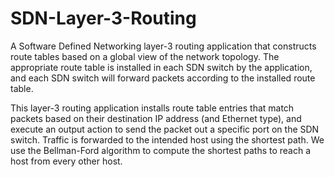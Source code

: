 # SDN-Layer-3-Routing

A Software Defined Networking layer-3 routing application that constructs route tables based on a
global view of the network topology.  The appropriate route table is installed in each SDN switch by
the application, and each SDN switch will forward packets according to the installed route table.

This layer-3 routing application installs route table entries that match packets based on their
destination IP address (and Ethernet type), and execute an output action to send the packet out a
specific port on the SDN switch.  Traffic is forwarded to the intended host using the shortest path.
We use the Bellman-Ford algorithm to compute the shortest paths to reach a host from every other
host.
